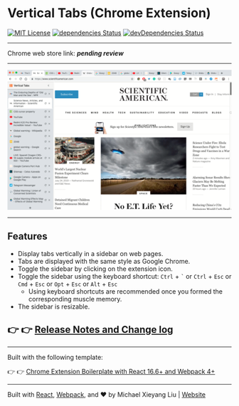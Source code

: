 # Vertical Tabs (Chrome Extension)

[![MIT License][mit-license-image]][mit-license-url]
[![dependencies Status](https://david-dm.org/lxieyang/vertical-tabs-chrome-extension/status.svg)](https://david-dm.org/lxieyang/vertical-tabs-chrome-extension)
[![devDependencies Status](https://david-dm.org/lxieyang/vertical-tabs-chrome-extension/dev-status.svg)](https://david-dm.org/lxieyang/vertical-tabs-chrome-extension?type=dev)

[mit-license-url]: LICENSE
[mit-license-image]: https://camo.githubusercontent.com/d59450139b6d354f15a2252a47b457bb2cc43828/68747470733a2f2f696d672e736869656c64732e696f2f6e706d2f6c2f7365727665726c6573732e737667

-------------

Chrome web store link: ***pending review***

-------------

![preview](/preview/chrome-store/preview-1.png)

-------------

## Features

- Display tabs vertically in a sidebar on web pages.
- Tabs are displayed with the same style as Google Chrome.
- Toggle the sidebar by clicking on the extension icon.
- Toggle the sidebar using the keyboard shortcut: `Ctrl` + `` ` ``  or `Ctrl` + `Esc` or `Cmd` + `Esc` or `Opt` + `Esc` or `Alt` + `Esc`
  - Using keyboard shortcuts are recommended once you formed the corresponding muscle memory.
- The sidebar is resizable.

## 👉 👉 [Release Notes and Change log](/CHANGELOG.md)

-------------
Built with the following template: 

👉 👉 [Chrome Extension Boilerplate with React 16.6+ and Webpack 4+](https://github.com/lxieyang/chrome-extension-boilerplate-react)

-------------
Built with [React](https://reactjs.org/), [Webpack](https://webpack.js.org/), and ❤ by Michael Xieyang Liu | [Website](https://lxieyang.github.io)
